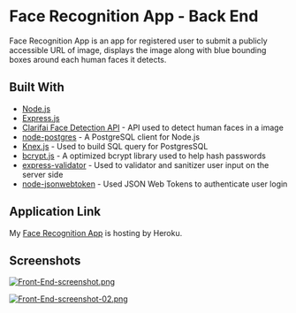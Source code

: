 # Face Recognition App - Back End

Face Recognition App is an app for registered user to submit a publicly accessible URL of image, displays the image along with blue bounding boxes around each human faces it detects.

## Built With

* [Node.js](https://nodejs.org/en/)
* [Express.js](https://expressjs.com/)
* [Clarifai Face Detection API](https://clarifai.com/models/face-detection-image-recognition-model-a403429f2ddf4b49b307e318f00e528b-detection) - API used to detect human faces in a image
* [node-postgres](https://github.com/brianc/node-postgres) - A PostgreSQL client for Node.js
* [Knex.js](https://knexjs.org/) - Used to build SQL query for PostgresSQL
* [bcrypt.js](https://github.com/dcodeIO/bcrypt.js) - A optimized bcrypt library used to help hash passwords
* [express-validator](https://express-validator.github.io/docs/) - Used to validator and sanitizer user input on the server side
* [node-jsonwebtoken](https://github.com/auth0/node-jsonwebtoken) - Used JSON Web Tokens to authenticate user login

## Application Link

My [Face Recognition App](https://react-face-detection.herokuapp.com/) is hosting by Heroku.

## Screenshots

[![Front-End-screenshot.png](https://i.postimg.cc/hPv5G4rd/Front-End-screenshot.png)](https://postimg.cc/RNrRsB2S)

[![Front-End-screenshot-02.png](https://i.postimg.cc/rsK5bV0z/Front-End-screenshot-02.png)](https://postimg.cc/D43W4KcK)